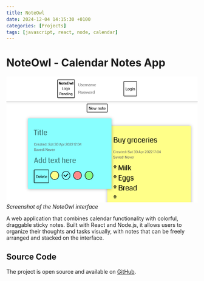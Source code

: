 ```yaml
---
title: NoteOwl
date: 2024-12-04 14:15:30 +0100
categories: [Projects]
tags: [javascript, react, node, calendar]
---
```


# NoteOwl - Calendar Notes App

![NoteOwl Screenshot](/assets/img/projects/noteowl.png)
_Screenshot of the NoteOwl interface_

A web application that combines calendar functionality with colorful, draggable sticky notes. Built with React and Node.js, it allows users to organize their thoughts and tasks visually, with notes that can be freely arranged and stacked on the interface.

## Source Code

The project is open source and available on [GitHub](https://github.com/cyanidesayonara/noteowl).
